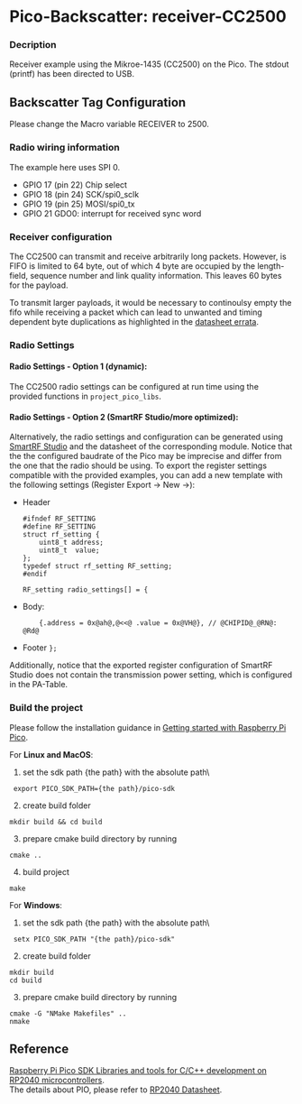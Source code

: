 # Pico-Backscatter: receiver-CC2500
### Decription
Receiver example using the Mikroe-1435 (CC2500) on the Pico.
The stdout (printf) has been directed to USB.

## Backscatter Tag Configuration
Please change the Macro variable RECEIVER to 2500.

### Radio wiring information

The example here uses SPI 0.

   * GPIO 17 (pin 22) Chip select
   * GPIO 18 (pin 24) SCK/spi0_sclk
   * GPIO 19 (pin 25) MOSI/spi0_tx
   * GPIO 21 GDO0: interrupt for received sync word


### Receiver configuration

The CC2500 can transmit and receive arbitrarily long packets. However, is FIFO is limited to 64 byte, out of which 4 byte are occupied by the length-field, sequence number and link quality information. This leaves 60 bytes for the payload.

To transmit larger payloads, it would be necessary to continoulsy empty the fifo while receiving a packet which can lead to unwanted and timing dependent byte duplications as highlighted in the [datasheet errata](https://www.ti.com/lit/er/swrz002e/swrz002e.pdf).

### Radio Settings
#### Radio Settings - Option 1 (dynamic):
The CC2500 radio settings can be configured at run time using the provided functions in `project_pico_libs`.

#### Radio Settings - Option 2 (SmartRF Studio/more optimized):
Alternatively, the radio settings and configuration can be generated using [SmartRF Studio](https://www.ti.com/tool/SMARTRFTM-STUDIO) and the datasheet of the corresponding module. Notice that the the configured baudrate of the Pico may be imprecise and differ from the one that the radio should be using. To export the register settings compatible with the provided examples, you can add a new template with the following settings (Register Export -> New ->):
- Header
    ```
    #ifndef RF_SETTING
    #define RF_SETTING
    struct rf_setting {
        uint8_t address;
        uint8_t  value;
    };
    typedef struct rf_setting RF_setting;
    #endif

    RF_setting radio_settings[] = {
    ```
- Body:
    ```
        {.address = 0x@ah@,@<<@ .value = 0x@VH@}, // @CHIPID@_@RN@: @Rd@
    ```
- Footer `};`

Additionally, notice that the exported register configuration of SmartRF Studio does not contain the transmission power setting, which is configured in the PA-Table.


### Build the project
Please follow the installation guidance in [Getting started with Raspberry Pi Pico](https://datasheets.raspberrypi.com/pico/getting-started-with-pico.pdf).

For **Linux and MacOS**:
1. set the sdk path {the path} with the absolute path\
```
 export PICO_SDK_PATH={the path}/pico-sdk
```
2. create build folder
```
mkdir build && cd build
```
3. prepare cmake build directory by running
```
cmake ..
```
4. build project
```
make
```

For **Windows**:
1. set the sdk path {the path} with the absolute path\
```
 setx PICO_SDK_PATH "{the path}/pico-sdk"
```
2. create build folder
```
mkdir build
cd build
```
3. prepare cmake build directory by running
```
cmake -G "NMake Makefiles" ..
nmake
```

## Reference
[Raspberry Pi Pico SDK Libraries and tools for C/C++ development on RP2040 microcontrollers](https://datasheets.raspberrypi.com/pico/raspberry-pi-pico-c-sdk.pdf).
<br>The details about PIO, please refer to [RP2040 Datasheet](https://datasheets.raspberrypi.com/rp2040/rp2040-datasheet.pdf).
